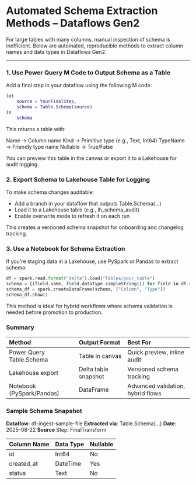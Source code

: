 
# Automated Schema Extraction Methods – Dataflows Gen2

For large tables with many columns, manual inspection of schema is inefficient. Below are automated, reproducible methods to extract column names and data types in Dataflows Gen2.

---

### 1. Use Power Query M Code to Output Schema as a Table

Add a final step in your dataflow using the following M code:

```m
let
    source = YourFinalStep,
    schema = Table.Schema(source)
in
    schema
```
This returns a table with:

Name → Column name
Kind → Primitive type (e.g., Text, Int64)
TypeName → Friendly type name
Nullable → True/False

You can preview this table in the canvas or export it to a Lakehouse for audit logging.

### 2. Export Schema to Lakehouse Table for Logging
To make schema changes auditable:

- Add a branch in your dataflow that outputs Table.Schema(...)
- Load it to a Lakehouse table (e.g., lh_schema_audit)
- Enable overwrite mode to refresh it on each run

This creates a versioned schema snapshot for onboarding and changelog tracking.


### 3. Use a Notebook for Schema Extraction
If you're staging data in a Lakehouse, use PySpark or Pandas to extract schema:

```python
df = spark.read.format("delta").load("Tables/your_table")
schema = [(field.name, field.dataType.simpleString()) for field in df.schema.fields]
schema_df = spark.createDataFrame(schema, ["Column", "Type"])
schema_df.show()
```
This method is ideal for hybrid workflows where schema validation is needed before promotion to production.

### Summary
| Method                    | Output Format        | Best For                          |
| :------------------------ | :------------------- | :-------------------------------- |
| Power Query Table.Schema  | Table in canvas      | Quick preview, inline audit       |
| Lakehouse export          | Delta table snapshot | Versioned schema tracking         |
| Notebook (PySpark/Pandas) | DataFrame            | Advanced validation, hybrid flows |


### Sample Schema Snapshot 
**Dataflow**: df-ingest-sample-file
**Extracted via**: Table.Schema(...) 
**Date**: 2025-08-22 
**Source** Step: FinalTransform

| Column Name | Data Type | Nullable |
| :---------- | :-------- | :------- |
| id          | Int64     | No       |
| created_at  | DateTime  | Yes      |
| status      | Text      | No       |